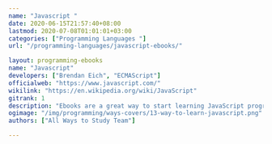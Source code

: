 ```yaml
---
name: "Javascript "
date: 2020-06-15T21:57:40+08:00
lastmod: 2020-07-08T01:01:01+03:00
categories: ["Programming Languages "]
url: "/programming-languages/javascript-ebooks/"

layout: programming-ebooks
name: "Javascript"
developers: ["Brendan Eich", "ECMAScript"]
officialweb: "https://www.javascript.com/"
wikilink: "https://en.wikipedia.org/wiki/JavaScript"
gitrank: 1
description: "Ebooks are a great way to start learning JavaScript programming, download and read your ebooks for Javascript on any device, free & paid versions are both available."
ogimage: "/img/programming/ways-covers/13-way-to-learn-javascript.png"
authors: ["All Ways to Study Team"]

---
```


